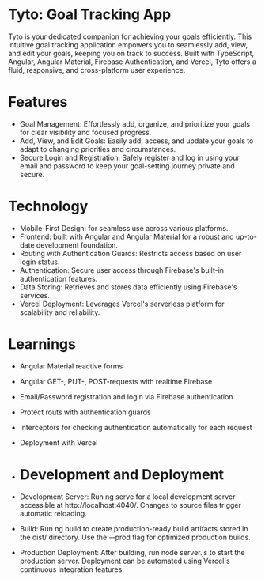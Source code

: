 # Tyto: Goal Tracking App

Tyto is your dedicated companion for achieving your goals efficiently. This intuitive goal tracking application empowers you to seamlessly add, view, and edit your goals, keeping you on track to success. Built with TypeScript, Angular, Angular Material, Firebase Authentication, and Vercel, Tyto offers a fluid, responsive, and cross-platform user experience.

# Features

- Goal Management: Effortlessly add, organize, and prioritize your goals for clear visibility and focused progress.
- Add, View, and Edit Goals: Easily add, access, and update your goals to adapt to changing priorities and circumstances.
- Secure Login and Registration: Safely register and log in using your email and password to keep your goal-setting journey private and secure.

# Technology

- Mobile-First Design: for seamless use across various platforms.
- Frontend: built with Angular and Angular Material for a robust and up-to-date development foundation.
- Routing with Authentication Guards: Restricts access based on user login status.
- Authentication: Secure user access through Firebase's built-in authentication features.
- Data Storing: Retrieves and stores data efficiently using Firebase's services.
- Vercel Deployment: Leverages Vercel's serverless platform for scalability and reliability.

# Learnings

- Angular Material reactive forms 
- Angular GET-, PUT-, POST-requests with realtime Firebase
- Email/Password registration and login via Firebase authentication 
- Protect routs with authentication guards
- Interceptors for checking authentication automatically for each request
- Deployment with Vercel

- # Development and Deployment

- Development Server: Run ng serve for a local development server accessible at http://localhost:4040/. Changes to source files trigger automatic reloading.
- Build: Run ng build to create production-ready build artifacts stored in the dist/ directory. Use the --prod flag for optimized production builds.
- Production Deployment: After building, run node server.js to start the production server. Deployment can be automated using Vercel's continuous integration features.
